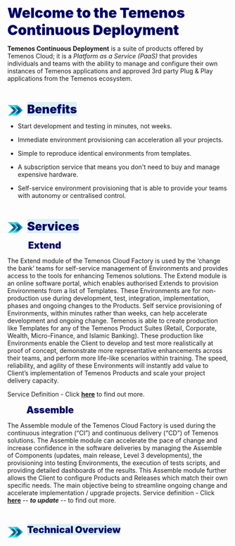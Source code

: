 <span style="color:#010466;font-weight:1000;font-size:24pt">Welcome to the Temenos Continuous Deployment</span>


**Temenos Continuous Deployment** is a suite of products offered by Temenos Cloud; it is a *Platform as a Service (PaaS)* that provides individuals and teams with the ability to manage and configure their own instances of Temenos applications and approved 3rd party Plug & Play applications from the Temenos ecosystem.

<br>

<img src="./images/arrow.png" align="left" width="37" height="37"> &nbsp; <span style="background-color: #dcf0f4;color:#010466;font-weight:1000;font-size:20pt">Benefits</span> 



- Start development and testing in minutes, not weeks.

- Immediate environment provisioning can acceleration all your projects.

- Simple to reproduce identical environments from templates.

- A subscription service that means you don't need to buy and manage expensive hardware.

- Self-service environment provisioning that is able to provide your teams with autonomy or centralised control.

<br>

<img src="./images/arrow.png" align="left" width="37" height="37"> &nbsp; <span style="background-color: #dcf0f4;color:#010466;font-weight:1000;font-size:20pt">Services</span>

&nbsp;
&nbsp;
&nbsp;
&nbsp;
&nbsp;
&nbsp;
<span style="color:#010466;font-weight:1000;font-size:16pt">Extend</span>

The Extend module of the Temenos Cloud Factory is used by the ‘change the bank’ teams for self-service management of Environments and provides access to the tools for enhancing Temenos solutions.  The Extend module is an online software portal, which enables authorised Extends to provision Environments from a list of Templates.  These Environments are for non-production use during development, test, integration, implementation, phases and ongoing changes to the Products.  Self service provisioning of Environments, within minutes rather than weeks, can help accelerate development and ongoing change.  Temenos is able to create production like Templates for any of the Temenos Product Suites (Retail, Corporate, Wealth, Micro-Finance, and Islamic Banking).  These production like Environments enable the Client to develop and test more realistically at proof of concept, demonstrate more representative enhancements across their teams, and perform more life-like scenarios within training.  The speed, reliability, and agility of these Environments will instantly add value to Client’s implementation of Temenos Products and scale your project delivery capacity.  

Service Definition - Click [**here**](./home/overview.md) to find out more.

&nbsp;
&nbsp;
&nbsp;
&nbsp;
&nbsp;
&nbsp;<span style="color:#010466;font-weight:1000;font-size:16pt">Assemble</span>

The Assemble module of the Temenos Cloud Factory is used during the continuous integration (“CI”) and continuous delivery (“CD”) of Temenos solutions.  The Assemble module can accelerate the pace of change and increase confidence in the software deliveries by managing the Assemble of Components (updates, main release, Level 3 developments), the provisioning into testing Environments, the execution of tests scripts, and providing detailed dashboards of the results. This Assemble module further allows the Client to configure Products and Releases which match their own specific needs.  The main objective being to streamline ongoing change and accelerate implementation / upgrade projects.
Service definition - Click [**here**](./home/overview.md) -- ***to update*** -- to find out more.

<br>

<img src="./images/arrow.png" align="left" width="37" height="37"> &nbsp; <span style="background-color: #dcf0f4;color:#010466;font-weight:1000;font-size:16pt">Technical Overview</span>

